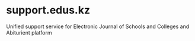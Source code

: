 # support.edus.kz
Unified support service for Electronic Journal of Schools and Colleges and Abiturient platform
